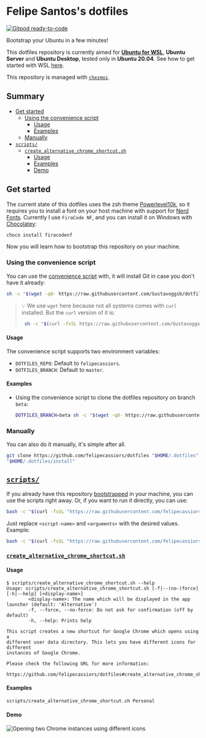 # Felipe Santos's dotfiles <!-- omit in toc -->

[![Gitpod ready-to-code](https://img.shields.io/badge/Gitpod-ready--to--code-blue?logo=gitpod)](https://gitpod.io/#https://github.com/felipecassiors/dotfiles#scripts)

Bootstrap your Ubuntu in a few minutes!

This dotfiles repository is currently aimed for [**Ubuntu for WSL**](https://ubuntu.com/wsl), **Ubuntu Server** and **Ubuntu Desktop**, tested only in **Ubuntu 20.04**. See how to get started with WSL [here](https://docs.microsoft.com/pt-br/windows/wsl/install-win10).

This repository is managed with [`chezmoi`](https://chezmoi.io).

## Summary <!-- omit in toc -->

- [Get started](#get-started)
  - [Using the convenience script](#using-the-convenience-script)
    - [Usage](#usage)
    - [Examples](#examples)
  - [Manually](#manually)
- [`scripts/`](#scripts)
  - [`create_alternative_chrome_shortcut.sh`](#create_alternative_chrome_shortcutsh)
    - [Usage](#usage-1)
    - [Examples](#examples-1)
    - [Demo](#demo)

## Get started

The current state of this dotfiles uses the zsh theme [Powerlevel10k](https://github.com/romkatv/powerlevel10k), so it requires you to install a font on your host machine with support for [Nerd Fonts](https://github.com/ryanoasis/nerd-fonts). Currently I use `FiraCode NF`, and you can install it on Windows with [Chocolatey](https://chocolatey.org/install):

```powershell
choco install firacodenf
```

Now you will learn how to bootstrap this repository on your machine.

### Using the convenience script

You can use the [convenience script](./clone_and_install.sh) with, it will install Git in case you don't have it already:

```bash
sh -c "$(wget -qO- https://raw.githubusercontent.com/Gustavoggsb/dotfiles/master/scripts/install_dotfiles.sh)"
```

> 💡 We use `wget` here because not all systems comes with `curl` installed. But the `curl` version of it is:
> ```bash
>  sh -c "$(curl -fsSL https://raw.githubusercontent.com/Gustavoggsb/dotfiles/master/scripts/install_dotfiles.sh)"
> ```

#### Usage

The convenience script supports two environment variables:

- `DOTFILES_REPO`: Default to `felipecassiors`.
- `DOTFILES_BRANCH`: Default to `master`.

#### Examples

- Using the convenience script to clone the dotfiles repository on branch `beta`:

  ```bash
  DOTFILES_BRANCH=beta sh -c "$(wget -qO- https://raw.githubusercontent.com/Gustavoggsb/dotfiles/master/scripts/install_dotfiles.sh)"
  ```

### Manually

You can also do it manually, it's simple after all.

```bash
git clone https://github.com/felipecassiors/dotfiles "$HOME/.dotfiles"
"$HOME/.dotfiles/install"
```

## [`scripts/`](scripts/)

If you already have this repository [bootstrapped](#get-started) in your machine, you can use the scripts right away. Or, if you want to run it directly, you can use:

```bash
bash -c "$(curl -fsSL "https://raw.githubusercontent.com/felipecassiors/dotfiles/master/scripts/<script-name>")" -- <arguments>
```

Just replace `<script-name>` and `<arguments>` with the desired values. Example:

```bash
bash -c "$(curl -fsSL "https://raw.githubusercontent.com/felipecassiors/dotfiles/master/scripts/create_alternative_chrome_shortcut.sh")" -- --force
```

### [`create_alternative_chrome_shortcut.sh`](scripts/create_alternative_chrome_shortcut.sh)

#### Usage

```sh-session
$ scripts/create_alternative_chrome_shortcut.sh --help
Usage: scripts/create_alternative_chrome_shortcut.sh [-f|--(no-)force] [-h|--help] [<display-name>]
        <display-name>: The name which will be displayed in the app launcher (default: 'Alternative')
        -f, --force, --no-force: Do not ask for confirmation (off by default)
        -h, --help: Prints help

This script creates a new shortcut for Google Chrome which opens using a
different user data directory. This lets you have different icons for different
instances of Google Chrome.

Please check the following URL for more information:
  https://github.com/felipecassiors/dotfiles#create_alternative_chrome_shortcutsh
```

#### Examples

```bash
scripts/create_alternative_chrome_shortcut.sh Personal
```

#### Demo

![Opening two Chrome instances using different icons](./docs/images/create_alternative_chrome_shortcut.gif)
